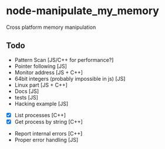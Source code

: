 # node-manipulate_my_memory
Cross platform memory manipulation

## Todo
* Pattern Scan [JS/C++ for performance?]
* Pointer following [JS]
* Monitor address [JS + C++]
* 64bit integers (probably impossible in js) [JS]
* Linux part [JS + C++]
* Docs [JS]
* tests [JS]
* Hacking example [JS]
* [x] List processes [C++]
* [x] Get process by string [C++]
* Report internal errors [C++]
* Proper error handling [JS]